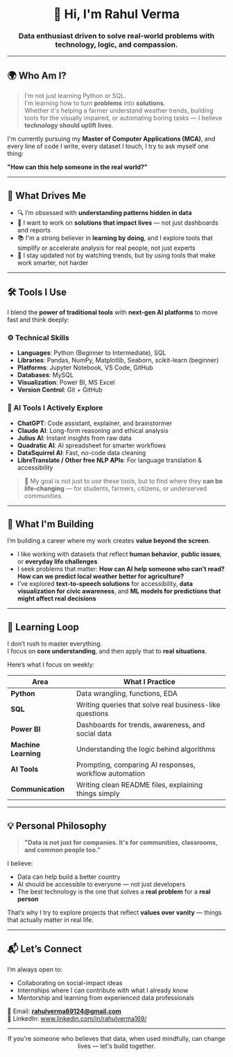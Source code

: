 <h1 align="center">👋 Hi, I'm Rahul Verma</h1>
<h3 align="center">Data enthusiast driven to solve real-world problems with technology, logic, and compassion.</h3>

---

## 🌍 Who Am I?

> I'm not just learning Python or SQL.  
> I'm learning how to turn **problems** into **solutions**.  
> Whether it's helping a farmer understand weather trends, building tools for the visually impaired, or automating boring tasks — I believe **technology should uplift lives**.

I'm currently pursuing my **Master of Computer Applications (MCA)**, and every line of code I write, every dataset I touch, I try to ask myself one thing:

**"How can this help someone in the real world?"**

---

## 🧠 What Drives Me

- 🔍 I’m obsessed with **understanding patterns hidden in data**
- 🤝 I want to work on **solutions that impact lives** — not just dashboards and reports
- 📚 I'm a strong believer in **learning by doing**, and I explore tools that simplify or accelerate analysis for real people, not just experts
- 🌱 I stay updated not by watching trends, but by using tools that make work smarter, not harder

---

## 🛠️ Tools I Use

I blend the **power of traditional tools** with **next-gen AI platforms** to move fast and think deeply:

### ⚙️ Technical Skills
- **Languages**: Python (Beginner to Intermediate), SQL
- **Libraries**: Pandas, NumPy, Matplotlib, Seaborn, scikit-learn (beginner)
- **Platforms**: Jupyter Notebook, VS Code, GitHub
- **Databases**: MySQL
- **Visualization**: Power BI, MS Excel
- **Version Control**: Git + GitHub

### 🤖 AI Tools I Actively Explore
- **ChatGPT**: Code assistant, explainer, and brainstormer
- **Claude AI**: Long-form reasoning and ethical analysis
- **Julius AI**: Instant insights from raw data
- **Quadratic AI**: AI spreadsheet for smarter workflows
- **DataSquirrel AI**: Fast, no-code data cleaning
- **LibreTranslate / Other free NLP APIs**: For language translation & accessibility

> 🧩 My goal is not just to *use* these tools, but to find where they **can be life-changing** — for students, farmers, citizens, or underserved communities.

---

## 🎯 What I'm Building

I’m building a career where my work creates **value beyond the screen**.

- I like working with datasets that reflect **human behavior**, **public issues**, or **everyday life challenges**
- I seek problems that matter: **How can AI help someone who can't read? How can we predict local weather better for agriculture?**
- I’ve explored **text-to-speech solutions** for accessibility, **data visualization for civic awareness**, and **ML models for predictions that might affect real decisions**

---

## 🔄 Learning Loop

I don’t rush to master everything.  
I focus on **core understanding**, and then apply that to **real situations**.

Here’s what I focus on weekly:

| Area | What I Practice |
|------|------------------|
| **Python** | Data wrangling, functions, EDA |
| **SQL** | Writing queries that solve real business-like questions |
| **Power BI** | Dashboards for trends, awareness, and social data |
| **Machine Learning** | Understanding the logic behind algorithms |
| **AI Tools** | Prompting, comparing AI responses, workflow automation |
| **Communication** | Writing clean README files, explaining things simply |

---

## 💡 Personal Philosophy

> **"Data is not just for companies. It's for communities, classrooms, and common people too."**

I believe:
- Data can help build a better country
- AI should be accessible to everyone — not just developers
- The best technology is the one that solves a **real problem** for a **real person**

That’s why I try to explore projects that reflect **values over vanity** — things that actually matter in real life.

---

## 📬 Let’s Connect

I’m always open to:
- Collaborating on social-impact ideas
- Internships where I can contribute with what I already know
- Mentorship and learning from experienced data professionals

📩 Email: **rahulverma69124@gmail.com**  
🔗 LinkedIn: www.linkedin.com/in/rahulverma169/ 


---

<p align="center">
If you're someone who believes that data, when used mindfully, can change lives — let's build together.
</p>

